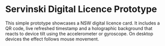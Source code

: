 # Servinski Digital Licence Prototype

This simple prototype showcases a NSW digital licence card.
It includes a QR code, live refreshed timestamp and a holographic
background that reacts to device tilt using the accelerometer or
gyroscope. On desktop devices the effect follows mouse movement.
